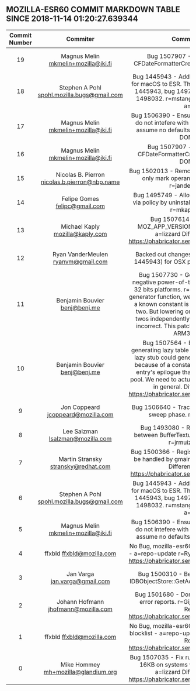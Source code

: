 ## MOZILLA-ESR60 COMMIT MARKDOWN TABLE SINCE 2018-11-14 01:20:27.639344

| Commit Number | Commiter | Commit Message | Node | Date | 
|:---:|:----:|:----------------------------------:|:------:|:----:| 
|19|Magnus Melin <mkmelin+mozilla@iki.fi>|Bug 1507907 - Null check result of CFDateFormatterCreate. r=gandalf, a=jcristau|8d50553b267a8c38d2fd1c0a38c14bd1b32e0fdb|2018-11-19 21:55:32
|18|Stephen A Pohl <spohl.mozilla.bugs@gmail.com>|Bug 1445943 - Add Enterprise Policy support for macOS to ESR. This includes patches in bug 1445943, bug 1497408, bug 1497948, bug 1498032. r=mstange,felipe,glandium,spohl, a=lizzard|b1ece767c018300c56363f030f10cfc81516f4ba|2018-11-20 09:48:00
|17|Magnus Melin <mkmelin+mozilla@iki.fi>|Bug 1506390 - Ensure the default permissions do not intefere with the permission tests that assume no defaults. r=johannh, a=test-only DONTBUILD|2d3326755541b844e6c193c3e839d4fb91236444|2018-11-14 14:55:22
|16|Magnus Melin <mkmelin+mozilla@iki.fi>|Bug 1507907 - null check result of CFDateFormatterCreate. r=gandalf a=jorgk DONTBUILD|6eb715bb747cb405c647dac8948ef6b026fb2919|2018-11-19 21:55:32
|15|Nicolas B. Pierron <nicolas.b.pierron@nbp.name>|Bug 1502013 - RemoveUnmarkedBlocks should only mark operands of removed blocks. r=jandem, a=lizzard|a73a46ddc848aa60a7578c6b315b668914f0be9d|2018-11-19 22:28:43
|14|Felipe Gomes <felipc@gmail.com>|Bug 1495749 - Allow add-ons to be updated via policy by uninstalling and reinstalling them. r=mkaply a=lizzard|15813976ae1e690126764677c38514e8bdbfb393|2018-11-19 22:27:02
|13|Michael Kaply <mozilla@kaply.com>|Bug 1507614 - Identify ESR with MOZ_APP_VERSION_DISPLAY. r=glandium, a=lizzard  Differential Revision: https://phabricator.services.mozilla.com/D12067|c419540e75dadc4ad89c596e43511c7265ab586b|2018-11-15 23:32:53
|12|Ryan VanderMeulen <ryanvm@gmail.com>|Backed out changeset 4503802587c8 (bug 1445943) for OSX policy engine test failures.|af3d0194519b7f984ebb79e6ad9b2c824afdb6ac|2018-11-19 19:56:40
|11|Benjamin Bouvier <benj@benj.me>|Bug 1507730 - Generate a temporary for negative power-of-two constants in mul64 on 32 bits platforms. r=lth, a=jcristau  In the code generator function, we assume we have a temp if a known constant is a non-negative power of two. But lowering only checked for power of twos independently of their sign, so this was incorrect. This patch syncs them up on both ARM32 and x86.|dd0f01818b9ce9257a1a2b1c9cfe8e7aabc8240e|2018-11-16 12:44:36
|10|Benjamin Bouvier <benj@benj.me>|Bug 1507564 - Bind code labels when generating lazy table stubs. r=luke, a=jcristau  A lazy stub could generate CodeLabels on x86, because of a constant NaN generated for the entry's epilogue that ended up in a constant pool. We need to actually bind these code labels in general.  Differential Revision: https://phabricator.services.mozilla.com/D12052|60619cc47b104fb091f377c015c97dc62ac27ae7|2018-11-15 23:25:52
|9|Jon Coppeard <jcoppeard@mozilla.com>|Bug 1506640 - Trace wrappers rooters during sweep phase. r=pbone, a=RyanVM|8bbf80948b500d813c50cba5e56307ed62bcc981|2018-11-15 13:57:00
|8|Lee Salzman <lsalzman@mozilla.com>|Bug 1493080 - Remove reference cycle between BufferTextureData and DrawTargets. r=jrmuizel, a=lizzard|a7cabf306d05ac71b99e29f965d20df28b0c8e3a|2018-11-14 18:16:01
|7|Martin Stransky <stransky@redhat.com>|Bug 1500366 - Register all DBus connection to be handled by gmain loop. r=jhorak, a=lizzard  Differential Revision: https://phabricator.services.mozilla.com/D9230|abd59256c4e34bf576f00ec9ffd2d66f7b24adb6|2018-10-19 13:11:46
|6|Stephen A Pohl <spohl.mozilla.bugs@gmail.com>|Bug 1445943 - Add Enterprise Policy support for macOS to ESR. This includes patches in bug 1445943, bug 1497408, bug 1497948, bug 1498032. r=mstange,felipe,glandium,spohl, a=lizzard|4503802587c82e204de340291ce9b403753b82fa|2018-11-13 19:33:00
|5|Magnus Melin <mkmelin+mozilla@iki.fi>|Bug 1506390 - Ensure the default permissions do not intefere with the permission tests that assume no defaults. r=johannh, a=test-only|1cb019f041884c7ab81151fdb656dda856f1389e|2018-11-14 14:55:22
|4|ffxbld <ffxbld@mozilla.com>|No Bug, mozilla-esr60 repo-update HSTS HPKP - a=repo-update r=RyanVM  Differential Revision: https://phabricator.services.mozilla.com/D12261|1da8a333774a9842d70a9c49e0197dcdbfe2a96d|2018-11-19 14:09:37
|3|Jan Varga <jan.varga@gmail.com>|Bug 1500310 - Better scoping for code in IDBObjectStore::GetAddInfo. r=asuth, a=RyanVM|b3a439a26186572b556bfc5f35f6ea044a2dd170|2018-11-12 13:59:06
|2|Johann Hofmann <jhofmann@mozilla.com>|Bug 1501680 - Don't send credentials in ssl error reports. r=Gijs, a=lizzard  Differential Revision: https://phabricator.services.mozilla.com/D10594|282c6bb81562f0ec20f2c1ce56653a5fe7154010|2018-11-01 20:49:11
|1|ffxbld <ffxbld@mozilla.com>|No Bug, mozilla-esr60 repo-update HSTS HPKP blocklist - a=repo-update r=RyanVM  Differential Revision: https://phabricator.services.mozilla.com/D12005|3423f7f2a5af2508f9ac1ece9557bfc22f4aa20c|2018-11-15 14:09:56
|0|Mike Hommey <mh+mozilla@glandium.org>|Bug 1507035 - Fix run sizes for size classes >= 16KB on systems with large pages. r=njn, a=lizzard  Differential Revision: https://phabricator.services.mozilla.com/D11836|cec8b58ab3fe4c3426826a6be33c873076ead09b|2018-11-14 08:58:53


